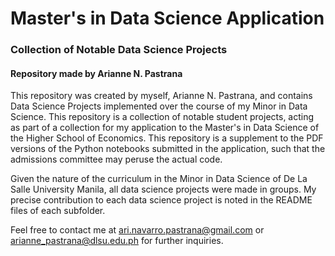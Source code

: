 # Master's in Data Science Application
### Collection of Notable Data Science Projects
#### Repository made by Arianne N. Pastrana


This repository was created by myself, Arianne N. Pastrana, and contains Data Science Projects implemented over the course of my Minor in Data Science. This repository is a collection of notable student projects, acting as part of a collection for my application to the Master's in Data Science of the Higher School of Economics. This repository is a supplement to the PDF versions of the Python notebooks submitted in the application, such that the admissions committee may peruse the actual code.

Given the nature of the curriculum in the Minor in Data Science of De La Salle University Manila, all data science projects were made in groups. My precise contribution to each data science project is noted in the README files of each subfolder. 

Feel free to contact me at ari.navarro.pastrana@gmail.com or arianne_pastrana@dlsu.edu.ph for further inquiries.
